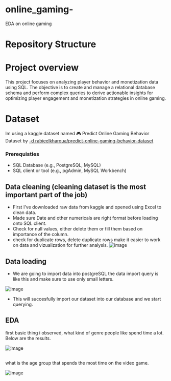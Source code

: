 # online_gaming-
EDA on online gaming 


# Repository Structure 

# Project overview 
This project focuses on analyzing player behavior and monetization data using SQL. The objective is to create and manage a relational database schema and perform complex queries to derive actionable insights for optimizing player engagement and monetization strategies in online gaming.


# Dataset 
Im using a kaggle dataset named 🎮 Predict Online Gaming Behavior Dataset by
[ -d rabieelkharoua/predict-online-gaming-behavior-dataset
](https://www.kaggle.com/datasets/rabieelkharoua/predict-online-gaming-behavior-dataset?resource=download)


 ### Prerequisties 
 - SQL Database (e.g., PostgreSQL, MySQL)
- SQL client or tool (e.g., pgAdmin, MySQL Workbench)


## Data cleaning (cleaning dataset is the most important part of the job)
* First I've downloaded raw data from kaggle and opened using Excel to clean data.
* Made sure Date and other numericals are right format before  loading onto SQL client.
* Check for null values, either delete them or fill them based on importance of the column.
* check for duplicate rows, delete duplicate rows make it easier to work on data and vizualization for further analysis.
  ![image](https://github.com/user-attachments/assets/44760a35-e8aa-408e-8a0c-905d30a6e221)


## Data loading 
* We are going to import data into postgreSQL the data import query is like this and make sure to use only small letters.
  
![image](https://github.com/user-attachments/assets/76d102dd-4922-46f4-94c4-1d179f541e20)


* This will succesfully import our dataset into our database and we start querying.


## EDA 
first basic thing i observed, what kind of genre people like spend time a lot. Below are the results.

![image](https://github.com/user-attachments/assets/1d0ff15e-0462-4576-ba38-e25281261923)

##

what is the age group that spends the most time on the video game.

![image](https://github.com/user-attachments/assets/d270528f-9765-4d85-b1b7-f51f9cab6a6b)







  


 

